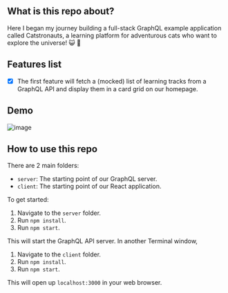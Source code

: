 ## What is this repo about?
Here I began my journey building a full-stack GraphQL example application called Catstronauts, a learning platform for adventurous cats who want to explore the universe! 😺 🚀

## Features list

- [X] The first feature will fetch a (mocked) list of learning tracks from a GraphQL API and display them in a card grid on our homepage.

## Demo
![image](https://user-images.githubusercontent.com/53964770/164970568-33cf8487-5b15-4d15-9fea-88ac60ef450b.png)

## How to use this repo
There are 2 main folders:

- `server`: The starting point of our GraphQL server.
- `client`: The starting point of our React application.

To get started:

1. Navigate to the `server` folder.
2. Run `npm install`.
3. Run `npm start`.

This will start the GraphQL API server.
In another Terminal window,

1. Navigate to the `client` folder.
2. Run `npm install`.
3. Run `npm start`.

This will open up `localhost:3000` in your web browser.
